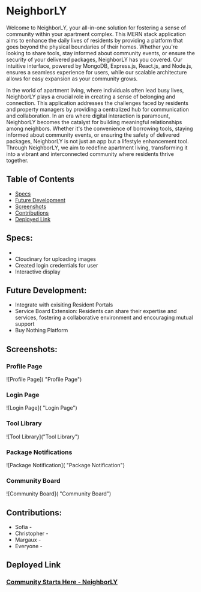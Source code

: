 # NeighborLY

Welcome to NeighborLY, your all-in-one solution for fostering a sense of community within your apartment complex. This MERN stack application aims to enhance the daily lives of residents by providing a platform that goes beyond the physical boundaries of their homes. Whether you're looking to share tools, stay informed about community events, or ensure the security of your delivered packages, NeighborLY has you covered. Our intuitive interface, powered by MongoDB, Express.js, React.js, and Node.js, ensures a seamless experience for users, while our scalable architecture allows for easy expansion as your community grows. 

In the world of apartment living, where individuals often lead busy lives, NeighborLY plays a crucial role in creating a sense of belonging and connection. This application addresses the challenges faced by residents and property managers by providing a centralized hub for communication and collaboration. In an era where digital interaction is paramount, NeighborLY becomes the catalyst for building meaningful relationships among neighbors. Whether it's the convenience of borrowing tools, staying informed about community events, or ensuring the safety of delivered packages, NeighborLY is not just an app but a lifestyle enhancement tool. Through NeighborLY, we aim to redefine apartment living, transforming it into a vibrant and interconnected community where residents thrive together.

## Table of Contents

- [Specs](#specs)
- [Future Development](#future-development)
- [Screenshots](#screenshots)
- [Contributions](#contributions)
- [Deployed Link](#deployed-link)

## Specs:
-  
- Cloudinary for uploading images
- Created login credentials for user
- Interactive display


## Future Development:
- Integrate with exisiting Resident Portals 
- Service Board Extension: Residents can share their expertise and services, fostering a collaborative environment and encouraging mutual support
- Buy Nothing Platform

## Screenshots:

### Profile Page
![Profile Page]( "Profile Page")

### Login Page
![Login Page]( "Login Page")

### Tool Library
![Tool Library]("Tool Library")

### Package Notifications
![Package Notification]( "Package Notification")

### Community Board
![Community Board]( "Community Board")


## Contributions:
- Sofia - 
- Christopher - 
- Margaux - 
- Everyone - 

## Deployed Link

### [Community Starts Here - NeighborLY]()
